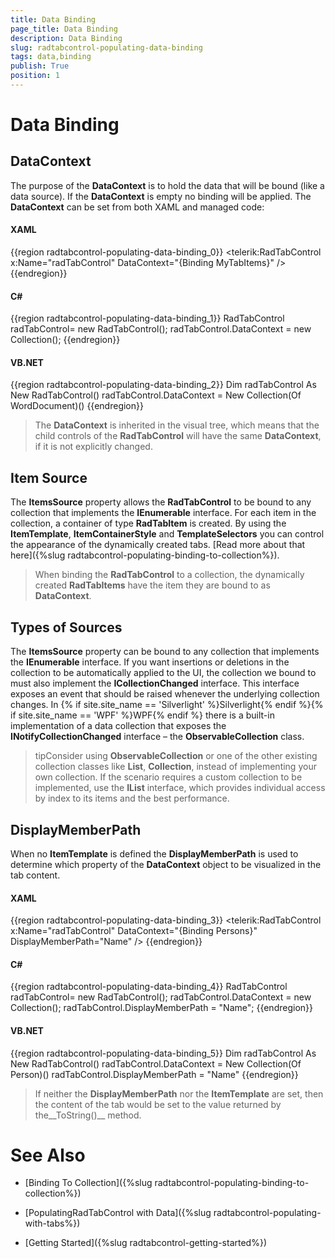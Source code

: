 ```yaml
---
title: Data Binding
page_title: Data Binding
description: Data Binding
slug: radtabcontrol-populating-data-binding
tags: data,binding
publish: True
position: 1
---
```


# Data Binding



## DataContext

The purpose of the __DataContext__ is to hold the data that will be bound (like a data source). If the __DataContext__ is empty no binding will be applied. The __DataContext__ can be set from both XAML and managed code:
				

#### __XAML__

{{region radtabcontrol-populating-data-binding_0}}
	<telerik:RadTabControl x:Name="radTabControl" DataContext="{Binding MyTabItems}" />
	{{endregion}}



#### __C#__

{{region radtabcontrol-populating-data-binding_1}}
	RadTabControl radTabControl= new RadTabControl();
	radTabControl.DataContext = new Collection<WordDocument>();
	{{endregion}}



#### __VB.NET__

{{region radtabcontrol-populating-data-binding_2}}
	Dim radTabControl As New RadTabControl()
	radTabControl.DataContext = New Collection(Of WordDocument)()
	{{endregion}}



>The __DataContext__ is inherited in the visual tree, which means that the child controls of the __RadTabControl__ will have the same __DataContext__, if it is not explicitly changed.
						

## Item Source

The __ItemsSource__ property allows the __RadTabControl__ to be bound to any collection that implements the __IEnumerable__ interface. For each item in the collection, a container of type __RadTabItem__ is created. By using the __ItemTemplate__, __ItemContainerStyle__ and __TemplateSelectors__ you can control the appearance of the dynamically created tabs. [Read more about that here]({%slug radtabcontrol-populating-binding-to-collection%}).
				

>When binding the __RadTabControl__ to a collection, the dynamically created __RadTabItems__ have the item they are bound to as __DataContext__.
					

## Types of Sources

The __ItemsSource__ property can be bound to any collection that implements the __IEnumerable__ interface. If you want insertions or deletions in the collection to be automatically applied to the UI, the collection we bound to must also implement the __ICollectionChanged__ interface. This interface exposes an event that should be raised whenever the underlying collection changes. In {% if site.site_name == 'Silverlight' %}Silverlight{% endif %}{% if site.site_name == 'WPF' %}WPF{% endif %} there is a built-in implementation of a data collection that exposes the __INotifyCollectionChanged__ interface – the __ObservableCollection<T>__ class.
				

>tipConsider using __ObservableCollection<T>__ or one of the other existing collection classes like __List<T>__, __Collection<T>__, instead of implementing your own collection. If the scenario requires a custom collection to be implemented, use the __IList__ interface, which provides individual access by index to its items and the best performance.
					

## DisplayMemberPath

When no __ItemTemplate__ is defined the __DisplayMemberPath__ is used to determine which property of the __DataContext__ object to be visualized in the tab content.
				

#### __XAML__

{{region radtabcontrol-populating-data-binding_3}}
	<telerik:RadTabControl x:Name="radTabControl" DataContext="{Binding Persons}" DisplayMemberPath="Name" />
	{{endregion}}



#### __C#__

{{region radtabcontrol-populating-data-binding_4}}
	RadTabControl radTabControl= new RadTabControl();
	radTabControl.DataContext = new Collection<Person>();
	radTabControl.DisplayMemberPath = "Name";
	{{endregion}}



#### __VB.NET__

{{region radtabcontrol-populating-data-binding_5}}
	Dim radTabControl As New RadTabControl()
	radTabControl.DataContext = New Collection(Of Person)()
	radTabControl.DisplayMemberPath = "Name"
	{{endregion}}



>If neither the __DisplayMemberPath__ nor the __ItemTemplate__ are set, then the content of the tab would be set to the value returned by the__ToString()__ method.
					

# See Also

 * [Binding To Collection]({%slug radtabcontrol-populating-binding-to-collection%})

 * [PopulatingRadTabControl with Data]({%slug radtabcontrol-populating-with-tabs%})

 * [Getting Started]({%slug radtabcontrol-getting-started%})

